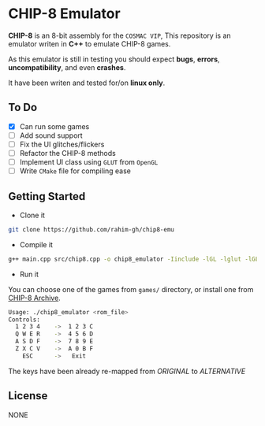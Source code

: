 # CHIP-8 Emulator

**CHIP-8** is an 8-bit assembly for the `COSMAC VIP`, This repository is an emulator writen in **C++** to emulate CHIP-8 games.

As this emulator is still in testing you should expect **bugs**, **errors**, **uncompatibility**, and even **crashes**.

It have been writen and tested for/on **linux only**.

## To Do

- [x] Can run some games
- [ ] Add sound support
- [ ] Fix the UI glitches/flickers
- [ ] Refactor the CHIP-8 methods
- [ ] Implement UI class using `GLUT` from `OpenGL`
- [ ] Write `CMake` file for compiling ease

## Getting Started

- Clone it

```sh
git clone https://github.com/rahim-gh/chip8-emu
```

- Compile it

```sh
g++ main.cpp src/chip8.cpp -o chip8_emulator -Iinclude -lGL -lglut -lGLU -Wall -Wextra
```

- Run it

You can choose one of the games from `games/` directory, or install one from [CHIP-8 Archive](https://archive.org/details/chip-8-games).

```sh
Usage: ./chip8_emulator <rom_file>
Controls:
  1 2 3 4    ->  1 2 3 C
  Q W E R    ->  4 5 6 D
  A S D F    ->  7 8 9 E
  Z X C V    ->  A 0 B F
    ESC      ->   Exit

```

The keys have been already re-mapped from *ORIGINAL* to *ALTERNATIVE*

## License

NONE
